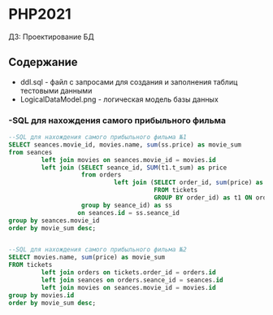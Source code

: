 # PHP2021

ДЗ: Проектирование БД

## Содержание

+ ddl.sql - файл c запросами для создания и заполнения таблиц тестовыми данными
+ LogicalDataModel.png - логическая модель базы данных

[comment]: <> (+ sql_request.sql - SQL для нахождения самого прибыльного фильма)

### -SQL для нахождения самого прибыльного фильма

```sql
--SQL для нахождения самого прибыльного фильма №1
SELECT seances.movie_id, movies.name, sum(ss.price) as movie_sum
from seances
         left join movies on seances.movie_id = movies.id
         left join (SELECT seance_id, SUM(t1.t_sum) as price
                    from orders
                             left join (SELECT order_id, sum(price) as t_sum
                                        FROM tickets
                                        GROUP BY order_id) as t1 ON orders.id = t1.order_id
                    group by seance_id) as ss
                   on seances.id = ss.seance_id
group by seances.movie_id
order by movie_sum desc;


--SQL для нахождения самого прибыльного фильма №2
SELECT movies.name, sum(price) as movie_sum
FROM tickets
         left join orders on tickets.order_id = orders.id
         left join seances on orders.seance_id = seances.id
         left join movies on seances.movie_id = movies.id
group by movies.id
order by movie_sum desc;

```